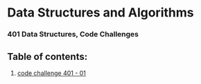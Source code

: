 # Data Structures and Algorithms


### 401 Data Structures, Code Challenges
## Table of contents:

1. [code challenge 401 - 01](code-challenge-401/README.md)
